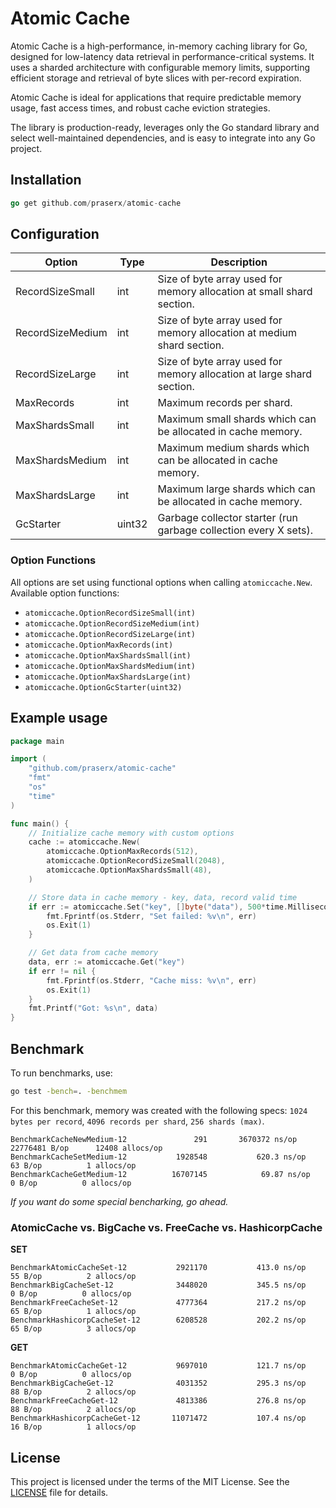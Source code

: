 # Atomic Cache

Atomic Cache is a high-performance, in-memory caching library for Go, designed for low-latency data retrieval in performance-critical systems. It uses a sharded architecture with configurable memory limits, supporting efficient storage and retrieval of byte slices with per-record expiration.

Atomic Cache is ideal for applications that require predictable memory usage, fast access times, and robust cache eviction strategies.

The library is production-ready, leverages only the Go standard library and select well-maintained dependencies, and is easy to integrate into any Go project.

## Installation

```go
go get github.com/praserx/atomic-cache
```

## Configuration

| Option                | Type    | Description                                                            |
| ----------------------| ------- | ---------------------------------------------------------------------- |
| RecordSizeSmall       | int     | Size of byte array used for memory allocation at small shard section.  |
| RecordSizeMedium      | int     | Size of byte array used for memory allocation at medium shard section. |
| RecordSizeLarge       | int     | Size of byte array used for memory allocation at large shard section.  |
| MaxRecords            | int     | Maximum records per shard.                                             |
| MaxShardsSmall        | int     | Maximum small shards which can be allocated in cache memory.           |
| MaxShardsMedium       | int     | Maximum medium shards which can be allocated in cache memory.          |
| MaxShardsLarge        | int     | Maximum large shards which can be allocated in cache memory.           |
| GcStarter             | uint32  | Garbage collector starter (run garbage collection every X sets).       |

### Option Functions

All options are set using functional options when calling `atomiccache.New`. Available option functions:

- `atomiccache.OptionRecordSizeSmall(int)`
- `atomiccache.OptionRecordSizeMedium(int)`
- `atomiccache.OptionRecordSizeLarge(int)`
- `atomiccache.OptionMaxRecords(int)`
- `atomiccache.OptionMaxShardsSmall(int)`
- `atomiccache.OptionMaxShardsMedium(int)`
- `atomiccache.OptionMaxShardsLarge(int)`
- `atomiccache.OptionGcStarter(uint32)`
     
## Example usage

```go
package main

import (
    "github.com/praserx/atomic-cache"
    "fmt"
    "os"
    "time"
)

func main() {
    // Initialize cache memory with custom options
    cache := atomiccache.New(
        atomiccache.OptionMaxRecords(512),
        atomiccache.OptionRecordSizeSmall(2048),
        atomiccache.OptionMaxShardsSmall(48),
    )

    // Store data in cache memory - key, data, record valid time
    if err := atomiccache.Set("key", []byte("data"), 500*time.Millisecond); err != nil {
        fmt.Fprintf(os.Stderr, "Set failed: %v\n", err)
        os.Exit(1)
    }

    // Get data from cache memory
    data, err := atomiccache.Get("key")
    if err != nil {
        fmt.Fprintf(os.Stderr, "Cache miss: %v\n", err)
        os.Exit(1)
    }
    fmt.Printf("Got: %s\n", data)
}
```

## Benchmark

To run benchmarks, use:

```sh
go test -bench=. -benchmem
```

For this benchmark, memory was created with the following specs: `1024 bytes per record`, `4096 records per shard`, `256 shards (max)`.

```
BenchmarkCacheNewMedium-12       	     291	   3670372 ns/op	22776481 B/op	   12408 allocs/op
BenchmarkCacheSetMedium-12       	 1928548	       620.3 ns/op	      63 B/op	       1 allocs/op
BenchmarkCacheGetMedium-12       	16707145	        69.87 ns/op	       0 B/op	       0 allocs/op
```

*If you want do some special bencharking, go ahead.*

### AtomicCache vs. BigCache vs. FreeCache vs. HashicorpCache

**SET**
```
BenchmarkAtomicCacheSet-12       	 2921170	       413.0 ns/op	      55 B/op	       2 allocs/op
BenchmarkBigCacheSet-12          	 3448020	       345.5 ns/op	       0 B/op	       0 allocs/op
BenchmarkFreeCacheSet-12         	 4777364	       217.2 ns/op	      65 B/op	       1 allocs/op
BenchmarkHashicorpCacheSet-12    	 6208528	       202.2 ns/op	      65 B/op	       3 allocs/op
```

**GET**
```
BenchmarkAtomicCacheGet-12       	 9697010	       121.7 ns/op	       0 B/op	       0 allocs/op
BenchmarkBigCacheGet-12          	 4031352	       295.3 ns/op	      88 B/op	       2 allocs/op
BenchmarkFreeCacheGet-12         	 4813386	       276.8 ns/op	      88 B/op	       2 allocs/op
BenchmarkHashicorpCacheGet-12    	11071472	       107.4 ns/op	      16 B/op	       1 allocs/op
```

## License

This project is licensed under the terms of the MIT License. See the [LICENSE](LICENSE) file for details.